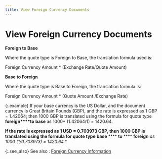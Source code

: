 ```yaml
---
title: View Foreign Currency Documents
---
```


# View Foreign Currency Documents


**Foreign to Base**


Where the quote type is Foreign to Base, the translation formula used  is:


Foreign Currency Amount \* (Exchange Rate/Quote Amount)


**Base to Foreign**


Where the quote type is Base to Foreign, the translation formula is:


Foreign Currency Amount \* (Quote Amount /Exchange Rate)


{:.example}
If your base currency is the US Dollar, and the document  currency is Great Britain Pounds (GBP),  and the rate is expressed as 1 GBP  = 1.42064; then 1000 GBP  is translated using the formula for quote type **foreign****to** **base**  as 1000\* (1.42064/1) = 1420.64.


**If 
 the rate is expressed as 1 USD 
 = 0.703973 GBP, 
 then 1000 GBP 
 is translated using the formula for quote type** **base** **** **to** **** **foreign** **as 1000* (1/0.703973) = 1420.64.**


{:.see_also}
See also
: [Foreign  Currency Information]({{site.pos_baseurl}}/misc/foreign_currency_information_pos_content.html)
